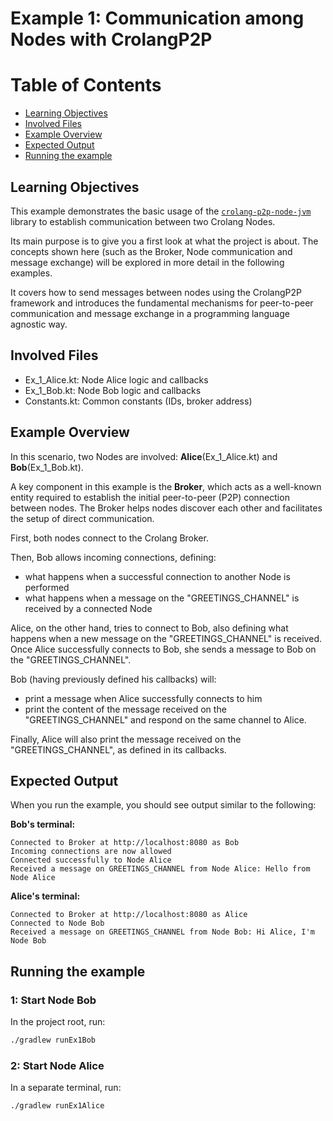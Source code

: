 # Example 1: Communication among Nodes with CrolangP2P
# Table of Contents

- [Learning Objectives](#learning-objectives)
- [Involved Files](#involved-files)
- [Example Overview](#example-overview)
- [Expected Output](#expected-output)
- [Running the example](#running-the-example)

## Learning Objectives
This example demonstrates the basic usage of the [`crolang-p2p-node-jvm`](https://github.com/crolang-p2p/crolang-p2p-node-jvm) library to establish communication between two Crolang Nodes.

Its main purpose is to give you a first look at what the project is about. The concepts shown here (such as the Broker, Node communication and message exchange) will be explored in more detail in the following examples.

It covers how to send messages between nodes using the CrolangP2P framework and introduces the fundamental mechanisms for peer-to-peer communication and message exchange in a programming language agnostic way.

## Involved Files

- Ex_1_Alice.kt: Node Alice logic and callbacks
- Ex_1_Bob.kt: Node Bob logic and callbacks
- Constants.kt: Common constants (IDs, broker address)

## Example Overview
In this scenario, two Nodes are involved: **Alice**(Ex_1_Alice.kt) and **Bob**(Ex_1_Bob.kt).

A key component in this example is the **Broker**, which acts as a well-known entity required to establish the initial peer-to-peer (P2P) connection between nodes. The Broker helps nodes discover each other and facilitates the setup of direct communication.

First, both nodes connect to the Crolang Broker.

Then, Bob allows incoming connections, defining:
- what happens when a successful connection to another Node is performed
- what happens when a message on the "GREETINGS_CHANNEL" is received by a connected Node

Alice, on the other hand, tries to connect to Bob, also defining what happens when a new message on the "GREETINGS_CHANNEL" is received.  
Once Alice successfully connects to Bob, she sends a message to Bob on the "GREETINGS_CHANNEL".

Bob (having previously defined his callbacks) will:
- print a message when Alice successfully connects to him
- print the content of the message received on the "GREETINGS_CHANNEL" and respond on the same channel to Alice.

Finally, Alice will also print the message received on the "GREETINGS_CHANNEL", as defined in its callbacks.

## Expected Output

When you run the example, you should see output similar to the following:

**Bob's terminal:**
```
Connected to Broker at http://localhost:8080 as Bob
Incoming connections are now allowed
Connected successfully to Node Alice
Received a message on GREETINGS_CHANNEL from Node Alice: Hello from Node Alice
```

**Alice's terminal:**
```
Connected to Broker at http://localhost:8080 as Alice
Connected to Node Bob
Received a message on GREETINGS_CHANNEL from Node Bob: Hi Alice, I'm Node Bob
```

## Running the example
### 1: Start Node Bob

In the project root, run:

```sh
./gradlew runEx1Bob
```

### 2: Start Node Alice

In a separate terminal, run:

```sh
./gradlew runEx1Alice
```
